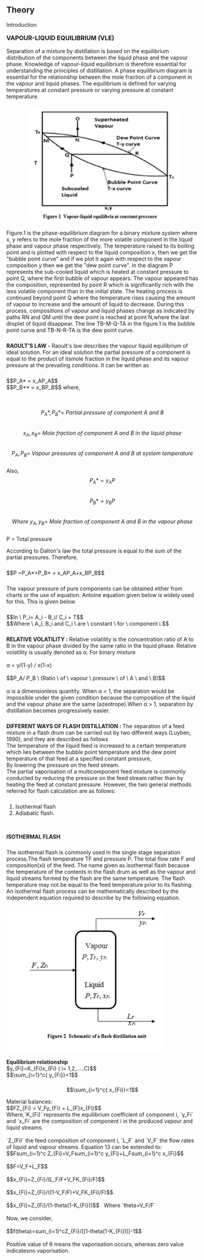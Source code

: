 
## Theory

<div class="heading" id="experiment-article-section-1-heading">
Introduction
</div><!-- Write the section content inside a paragraph element, You can also include images with &lt;img&gt; tag -->
<p style="text-align:left; font-size:16px; font-weight:bold;">VAPOUR-LIQUID EQUILIBRIUM (VLE)</p>
 <p style="padding-bottom: 10px;">Separation of a mixture by distillation is based on the equilibrium distribution of the components between the liquid phase and the vapour phase. Knowledge of vapour-liquid equilibrium is therefore essential for understanding the principles of distillation. A phase equilibrium diagram is essential for the relationship between the mole fraction of a component in the vapour and liquid phases. The equilibrium is defined for varying temperatures at constant pressure or varying pressure at constant temperature.</p>
<p style="text-align: center;">
 <img src="images/vapur_liquid.jpg" style="width:400px;height:300px;" alt="Vapour- Liquid Equilibrium" title="Vapour- Liquid Equilibrium">
</p>
<p style="padding-bottom: 10px;">Figure.1 is the phase-equilibrium diagram for a binary mixture system where x, y refers to the mole fraction of the more volatile component in the liquid phase and vapour phase respectively. The temperature raised to its boiling point and is plotted with respect to the liquid composition x, then we get the "bubble point curve" and if we plot it again with respect to the vapour composition y then we get the "dew point curve". In the diagram P represents the sub-cooled liquid which is heated at constant pressure to point Q, where the first bubble of vapour appears. The vapour appeared has the composition, represented by point R which is significantly rich with the less volatile component than in the initial state. The heating process is continued beyond point Q where the temperature rises causing the amount of vapour to increase and the amount of liquid to decrease. During this process, compositions of vapour and liquid phases change as indicated by paths RN and QM until the dew point is reached at point N,where the last droplet of liquid disappear. The line TB-M-Q-TA in the figure.1 is the bubble point curve and TB-N-R-TA is the dew point curve.</p>
<p style="padding-bottom: 10px;"><b>RAOULT'S LAW -</b> Raoult's law describes the vapour liquid equilibrium of ideal solution. For an ideal solution the partial pressure of a component is equal to the product of itsmole fraction in the liquid phase and its vapour pressure at the prevailing conditions. It can be written as</p>
<p style="padding-bottom: 10px;">$$P_A* = x_AP_A$$
<br>$$P_B** = x_BP_B$$
where,
 
<br>$$P_A*, P_B*= \ Partial \ pressure \ of \ component \ A \ and \ B$$
<br>$$x_A, x_B = \ Mole \ fraction \ of \ component \ A \ and \ B \ in \ the \ liquid \ phase$$
<br>$$P_A, P_B = \ Vapour \ pressures \ of \ component \ A \ and \ B \ at \ system \ temperature$$
<br>Also,
<br>$$P_A*= y_AP$$
<br>$$P_B*= y_BP$$
<br>$$Where \ y_A, y_B = \ Mole \ fraction \ of \ component \ A \ and \ B \ in \ the \ vapour \ phase$$
<br>P = Total pressure</p>
 <p style="padding-bottom: 10px;">According to Dalton's law the total pressure is equal to the sum of the partial pressures. Therefore,</p>
<p style="padding-bottom: 10px;">
 $$P =P_A*+P_B* = x_AP_A+x_BP_B$$
</p>
 <p style="padding-bottom: 10px;">The vapour pressure of pure components can be obtained either from charts or the use of equation. Antoine equation given below is widely used for this. This is given below</p>
<p style="padding-bottom: 10px;">$$In \ P_i= A_i - B_i/ C_i + T$$
<br>$$Where \ A_i, B_i and C_i \ are \ constant \ for \ component i.$$</p>
<p style="padding-bottom: 10px;"><b>RELATIVE VOLATILITY :</b> Relative volatility is the concentration ratio of A to B in the vapour phase divided by the same ratio in the liquid phase. Relative volatility is usually denoted as α. For binary mixture<br><br>
α = y/(1-y) / x(1-x)<br><br>
$$P_A/ P_B \ (Ratio \ of \ vapour \ pressure \ of \ A \ and \ B)$$<br><br>
α is a dimensionless quantity. When α = 1, the separation would be impossible under the given condition because the composition of the liquid and the vapour phase are the same (azeotrope).When α > 1, separation by distillation becomes progressively easier.</p>
                            <p style="padding-bottom: 10px;"><b>DIFFERENT WAYS OF FLASH DISTILLATION :</b> The separation of a feed mixture in a flash drum can be carried out by two different ways (Luyben, 1990), and they are described as follows<br>
The temperature of the liquid feed is increased to a certain temperature which lies between the bubble point temperature and the dew point temperature of that feed at a specified constant pressure,<br>
By lowering the pressure on the feed stream.<br>
The partial vaporisation of a multicomponent feed mixture is commonly conducted by reducing the pressure on the feed stream rather than by heating the feed at constant pressure. However, the two general methods referred for flash calculation are as follows:<br>
<ol><li>Isothermal flash</li>
<li>Adiabatic flash.</li></ol></p><br>
<p style="padding-bottom: 10px;"><b>ISOTHERMAL FLASH</b></p>
<p style="padding-bottom: 10px;">The isothermal flash is commonly used in the single stage separation process.The flash temperature TF and pressure P. The total flow rate F and composition(xi) of the feed. The name given as isothermal flash because the temperature of the contents in the flash drum as well as the vapour and liquid streams formed by the flash are the same temperature. The flash temperature may not be equal to the feed temperature prior to its flashing. An isothermal flash process can be mathematically described by the independent equation required to describe by the following equation.</p>
<p><img src="images/schematic_diagram.jpg"  style="width:412px;height:373px;" align="Schematic Diagram of Flash Distillation" title="Schematic Diagram of Flash Distillation">
</p>
<p style="padding-bottom: 8px;"><b>
 Equilibrium relationship</b>
 <br/>
 $y_{Fi}=K_{Fi}x_{Fi} ( i= 1,2,.....C)$$<br>
$$\sum_{i=1}^c{ y_{Fi}}=1$$

$$\sum_{i=1}^c{ x_{Fi}}=1$$
</p>
 <p style="padding-bottom: 10px;">
Material balances:<br>
$$FZ_{Fi} = V_Fy_{Fi} + L_{F}x_{Fi}$$<br>
Where,`K_(Fi)` represents the equilibrium coefficient of component i, `y_Fi` and `x_Fi` are the composition of component i in the produced vapour and liquid streams.<br><br>
`Z_(Fi)` the feed composition of component i, `L_F` and `V_F` the flow rates of liquid and vapour streams. Equation 13 can be extended to:<br>
$$Fsum_(i=1)^c Z_{Fi}=V_Fsum_(i=1)^c y_{Fi}+L_Fsum_(i=1)^c x_{Fi}$$<br><br>
$$F=V_F+L_F$$<br><br>
$$x_{Fi}=Z_{Fi}/(L_F/F+V_FK_{Fi}/F)$$<br><br>
$$x_{Fi}=Z_{Fi}/((1-V_F/F)+V_FK_{Fi}/F)$$<br><br>
$$x_{Fi}=Z_{Fi}/(1-theta(1-K_{Fi}))$$ &nbsp Where `theta=V_F/F`<br><br>
Now, we consider,<br><br>
$$f(theta)=sum_(i=1)^cZ_{Fi}/[[1-theta(1-K_{Fi})]]-1$$<br><br>
Positive value of θ means the vaporisation occurs, whereas zero value indicatesno vaporisation.
</p>
 </div>

 <script id="MathJax-script" async src="https://cdn.jsdelivr.net/npm/mathjax@3.2.2/es5/tex-mml-chtml.js"></script>    
 
